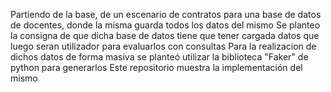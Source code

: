 Partiendo de la base, de un escenario de contratos para una base de datos de docentes, donde la misma guarda todos los datos del mismo
Se planteo la consigna de que dicha base de datos tiene que tener cargada datos que luego seran utilizador para evaluarlos con consultas
Para la realizacion de dichos datos de forma masiva se planteó utilizar la biblioteca "Faker" de python para generarlos
Este repositorio muestra la implementación del mismo
